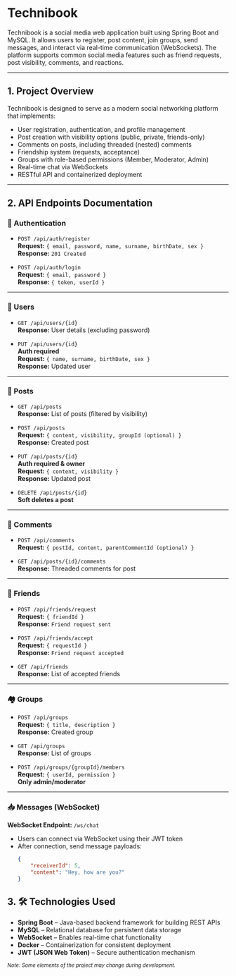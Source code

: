 # Technibook

Technibook is a social media web application built using Spring Boot and MySQL. It allows users to register, post content, join groups, send messages, and interact via real-time communication (WebSockets). The platform supports common social media features such as friend requests, post visibility, comments, and reactions.

---

## 1. Project Overview

Technibook is designed to serve as a modern social networking platform that implements:

-   User registration, authentication, and profile management
-   Post creation with visibility options (public, private, friends-only)
-   Comments on posts, including threaded (nested) comments
-   Friendship system (requests, acceptance)
-   Groups with role-based permissions (Member, Moderator, Admin)
-   Real-time chat via WebSockets
-   RESTful API and containerized deployment

---

## 2. API Endpoints Documentation

### 🔐 Authentication

-   `POST /api/auth/register`  
    **Request:** `{ email, password, name, surname, birthDate, sex }`  
    **Response:** `201 Created`

-   `POST /api/auth/login`  
    **Request:** `{ email, password }`  
    **Response:** `{ token, userId }`

---

### 👤 Users

-   `GET /api/users/{id}`  
    **Response:** User details (excluding password)

-   `PUT /api/users/{id}`  
    **Auth required**  
    **Request:** `{ name, surname, birthDate, sex }`  
    **Response:** Updated user

---

### 📝 Posts

-   `GET /api/posts`  
    **Response:** List of posts (filtered by visibility)

-   `POST /api/posts`  
    **Request:** `{ content, visibility, groupId (optional) }`  
    **Response:** Created post

-   `PUT /api/posts/{id}`  
    **Auth required & owner**  
    **Request:** `{ content, visibility }`  
    **Response:** Updated post

-   `DELETE /api/posts/{id}`  
    **Soft deletes a post**

---

### 💬 Comments

-   `POST /api/comments`  
    **Request:** `{ postId, content, parentCommentId (optional) }`

-   `GET /api/posts/{id}/comments`  
    **Response:** Threaded comments for post

---

### 👥 Friends

-   `POST /api/friends/request`  
    **Request:** `{ friendId }`  
    **Response:** `Friend request sent`

-   `POST /api/friends/accept`  
    **Request:** `{ requestId }`  
    **Response:** `Friend request accepted`

-   `GET /api/friends`  
    **Response:** List of accepted friends

---

### 🏘️ Groups

-   `POST /api/groups`  
    **Request:** `{ title, description }`  
    **Response:** Created group

-   `GET /api/groups`  
    **Response:** List of groups

-   `POST /api/groups/{groupId}/members`  
    **Request:** `{ userId, permission }`  
    **Only admin/moderator**

---

### 📥 Messages (WebSocket)

**WebSocket Endpoint:** `/ws/chat`

-   Users can connect via WebSocket using their JWT token
-   After connection, send message payloads:
    ```json
    {
        "receiverId": 5,
        "content": "Hey, how are you?"
    }
    ```

## 3. 🛠️ Technologies Used

-   **Spring Boot** – Java-based backend framework for building REST APIs
-   **MySQL** – Relational database for persistent data storage
-   **WebSocket** – Enables real-time chat functionality
-   **Docker** – Containerization for consistent deployment
-   **JWT (JSON Web Token)** – Secure authentication mechanism

<sub><i>Note: Some elements of the project may change during development.</i></sub>